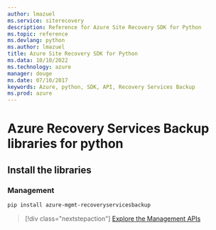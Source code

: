 ```yaml
---
author: lmazuel
ms.service: siterecovery
description: Reference for Azure Site Recovery SDK for Python
ms.topic: reference
ms.devlang: python
ms.author: lmazuel
title: Azure Site Recovery SDK for Python
ms.data: 10/10/2022
ms.technology: azure
manager: douge
ms.date: 07/10/2017
keywords: Azure, python, SDK, API, Recovery Services Backup
ms.prod: azure
---
```

# Azure Recovery Services Backup libraries for python

## Install the libraries


### Management

```bash
pip install azure-mgmt-recoveryservicesbackup
```
> [!div class="nextstepaction"]
> [Explore the Management APIs](/python/api/overview/azure/recoveryservicesbackup/management)